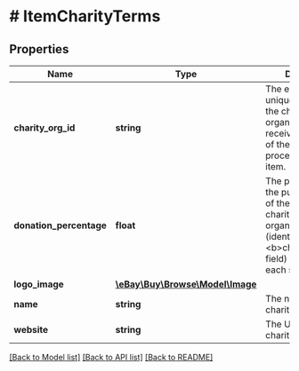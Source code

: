 # # ItemCharityTerms

## Properties

Name | Type | Description | Notes
------------ | ------------- | ------------- | -------------
**charity_org_id** | **string** | The eBay-assigned unique identifier of the charitable organization that will receive a percentage of the sales proceeds from the item. | [optional]
**donation_percentage** | **float** | The percentage of the purchase price of the item that the charitable organization (identified in the &lt;b&gt;charityOrgId&lt;/b&gt; field) will receive for each sale. | [optional]
**logo_image** | [**\eBay\Buy\Browse\Model\Image**](Image.md) |  | [optional]
**name** | **string** | The name of the charity organization. | [optional]
**website** | **string** | The URL to the charity&#39;s eBay page. | [optional]

[[Back to Model list]](../../README.md#models) [[Back to API list]](../../README.md#endpoints) [[Back to README]](../../README.md)
